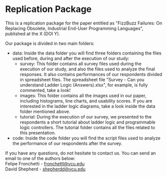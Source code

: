 # Replication Package

This is a replication package for the paper entitled as "FizzBuzz Failures: On Replacing Obsolete, Industrial End-User Programming Languages", published at the X (DOI Y).

Our package is divided in two main folders:
* data: Inside the data folder you will find three folders containing the files used before, during and after the execution of our study:
  * survey: This folder contains all survey files used during the execution of our study, and also the files used to analyze the final responses. It also contains performances of our respondents divided in spreadsheet files. The spreadsheet file "Survey - Can you understand Ladder Logic (Answers).xlsx", for example, is fully commented, take a look! 
  * images: This folder contains all the images used in our paper, including histograms, line charts, and usability scores. If you are interested in the ladder logic diagrams, take a look inside the data folder mentioned above.
  * tutorial: During the execution of our survey, we presented to the respondents a short tutorial about ladder logic and programmable logic controllers. The tutorial folder contains all the files related to this presentation.
* code: Inside the code folder you will find the script files used to analyze the performance of our respondents after the survey.

If you have any questions, do not hesitate to contact us. You can send an email to one of the authors below:   <br>
Felipe Fronchetti - fronchettl@vcu.edu <br>
David Shepherd - shepherdd@vcu.edu
